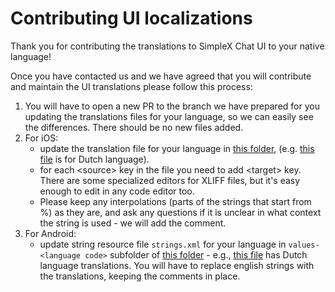 # Contributing UI localizations

Thank you for contributing the translations to SimpleX Chat UI to your native language!

Once you have contacted us and we have agreed that you will contribute and maintain the UI translations please follow this process:

1. You will have to open a new PR to the branch we have prepared for you updating the translations files for your language, so we can easily see the differences. There should be no new files added.
2. For iOS:
   - update the translation file for your language in [this folder](<../apps/ios/SimpleX Localizations>), (e.g. [this file](<../apps/ios/SimpleX Localizations/nl.xcloc/Localized Contents/nl.xliff>) is for Dutch language).
   - for each \<source\> key in the file you need to add \<target\> key. There are some specialized editors for XLIFF files, but it's easy enough to edit in any code editor too.
   - Please keep any interpolations (parts of the strings that start from %) as they are, and ask any questions if it is unclear in what context the string is used - we will add the comment.
3. For Android:
   - update string resource file `strings.xml` for your language in `values-<language code>` subfolder of [this folder](../apps/android/app/src/main/res) - e.g., [this file](../apps/android/app/src/main/res/values-nl/strings.xml) has Dutch language translations. You will have to replace english strings with the translations, keeping the comments in place.
